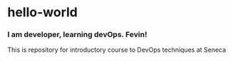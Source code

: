 # hello-world

### I am developer, learning devOps. Fevin!

This is repository for introductory course to DevOps techniques at Seneca
